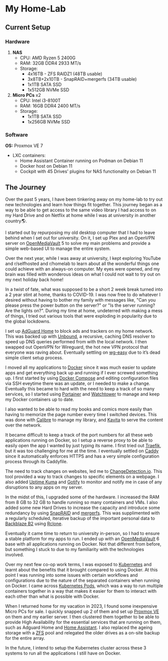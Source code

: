 # My Home-Lab

## Current Setup

### Hardware 

1. **NAS**
   - CPU: AMD Ryzen 5 2400G
   - RAM: 32GB DDR4 2933 MT/s
   - Storage:
     - 4x16TB - ZFS RAIDZ1 (48TB usable)
     - 3x8TB+2x10TB - SnapRAID+mergerfs (34TB usable)
     - 1x1TB SATA SSD
     - 1x512GB NVMe SSD
1. **Micro PCs** x2
   - CPU: Intel i3-8100T
   - RAM: 16GB DDR4 2400 MT/s
   - Storage:
     - 1x1TB SATA SSD
     - 1x256GB NVMe SSD

### Software

**OS:** Proxmox VE 7
- LXC containers:
  - Home Assistant Container running on Podman on Debian 11
  - Docker host on Debian 11
  - Cockpit with 45 Drives' plugins for NAS functionality on Debian 11


## The Journey

Over the past 5 years, I have been tinkering away on my home-lab to try out new technologies and learn how things fit together. 
This journey began as a way to be able to get access to the same video library I had access to on my Hard Drive and on Netflix at home while I was at university in another country:earth_americas:.

I started out by repurposing my old desktop computer that I had to leave behind when I set out for university. On it, I set up Plex and an OpenVPN server on [OpenMediaVault](https://www.openmediavault.org/) 5 to solve my main problems and provide a simple web-based UI to manage the entire system.

Over the next year, while I was away at university, I kept exploring YouTube and r/selfhosted and r/homelab to learn about all the wonderful things one could achieve with an always-on computer. My eyes were opened, and my brain was filled with wonderous ideas on what I could not wait to try out on my next holiday back home! 

In a twist of fate, what was supposed to be a short 2 week break turned into a 2 year stint at home, thanks to COVID-19. 
I was now free to do whatever I desired without having to bother my family with messages like, "Can you please press the power button on the server?" or "Is the server running? Are the lights on?".
During my time at home, undeterred with making a mess of things, I tried out various tools that were exploding in popularity due to the global lockdowns. 

I set up [AdGuard Home]( https://github.com/AdguardTeam/AdGuardHome) to block ads and trackers on my home network. This was backed up with [Unbound]( https://www.nlnetlabs.nl/projects/unbound/about/), a recursive, caching DNS resolver to speed up DNS queries performed from with the local network. I then swapped out OpenVPN for Wireguard, the hot new VPN protocol that everyone was raving about. Eventually settling on [wg-easy](https://github.com/wg-easy/wg-easy) due to it’s dead simple client setup process.

I moved all my applications to [Docker](https://www.docker.com/) since it was much easier to update apps and get everything back up and running if I ever screwed something up. I first started by using [Docker Compose](https://docs.docker.com/compose/compose-file/) and editing configuration files via SSH eveytime there was an update, or I needed to make a change. Eventually this became to hard with the need to keep a track of so many services, so I started using [Portainer](https://www.portainer.io/) and [Watchtower](https://github.com/containrrr/watchtower) to manage and keep my Docker containers up to date.

I also wanted to be able to read my books and comics more easily than having to memorize the page number every time I switched devices. This was done with [Calibre](https://calibre-ebook.com/) to manage my library, and [Kavita](https://github.com/Kareadita/Kavita) to serve the content over the network.

It became difficult to keep a track of the port numbers for all these web applications running on Docker, so I setup a reverse proxy to be able to easily open the app I wanted by just typing its name. I first tried out [Traefik](https://traefik.io/traefik/), but it was too challenging for me at the time. I eventually settled on [Caddy](https://caddyserver.com/) since it automatically enforces HTTPS and has a very simple configuration process through its Caddyfile.

The need to track changes on websites, led me to [ChangeDetection.io]( https://github.com/dgtlmoon/changedetection.io). This tool provided a way to track changes to specific elements on a webpage. I also added [Uptime Kuma](https://github.com/louislam/uptime-kuma) and [Gotify](https://gotify.net/) to monitor and notify me in case of any disruptions to any apps on my server.

In the midst of this, I upgraded some of the hardware. I increased the RAM from 8 GB to 32 GB to handle running so many containers and VMs. I also added some new Hard Drives to increase the capacity and introduce some redundancy by using [SnapRAID](https://www.snapraid.it/) and [mergerfs](https://github.com/trapexit/mergerfs). This was supplimented with a regularly scheduled, iterative backup of the important personal data to [Backblaze B2](https://www.backblaze.com/b2/cloud-storage.html) using [Rclone](https://rclone.org/).

Eventually it came time to return to university in-person, so I had to ensure a stable platform for my apps to run. I ended up with an [OpenMediaVault](https://www.openmediavault.org/) 6 base with all applications running on Docker. Not that different from before, but something I stuck to due to my familiarity with the technologies involved.

Over my next few co-op work terms, I was exposed to [Kubernetes](https://kubernetes.io/) and learnt about the benefits that it brought compared to using Docker. At this point I was running into some issues with certain workflows and configurations due to the nature of the separated containers when running on Docker. I came across [Kubernetes Pods](https://kubernetes.io/docs/concepts/workloads/pods/), which was a way to run multiple containers together in a way that makes it easier for them to interact with each other than what is possible with Docker.

When I returned home for my vacation in 2023, I found some inexpensive Micro PCs for sale. I quickly snapped up 2 of them and set up [Proxmox VE](https://www.proxmox.com/en/proxmox-ve) on them and my earlier server. I then clustered them together to be able to provide High Availability for the essential services that are running on them, such as Adguard Home and [Home Assistant](https://www.home-assistant.io/). I also replaced the ageing storage with a [ZFS](https://en.wikipedia.org/wiki/ZFS) pool and relegated the older drives as a on-site backup for the entire array.

In the future, I intend to setup the Kubernetes cluster across these 3 systems to run all the applications I still have on Docker.